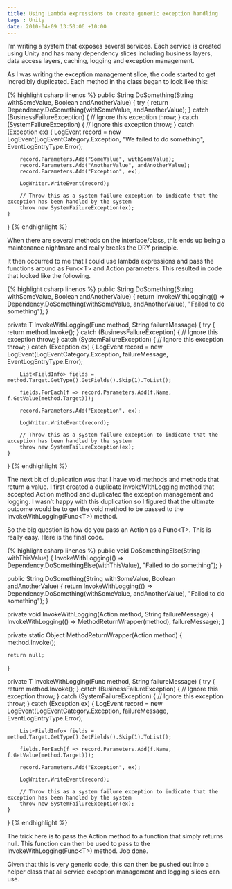 ```yaml
---
title: Using Lambda expressions to create generic exception handling
tags : Unity
date: 2010-04-09 13:50:06 +10:00
---
```


I’m writing a system that exposes several services. Each service is created using Unity and has many dependency slices including business layers, data access layers, caching, logging and exception management.

As I was writing the exception management slice, the code started to get incredibly duplicated. Each method in the class began to look like this:

{% highlight csharp linenos %}
public String DoSomething(String withSomeValue, Boolean andAnotherValue)
{
    try
    {
        return Dependency.DoSomething(withSomeValue, andAnotherValue);
    }
    catch (BusinessFailureException)
    {
        // Ignore this exception
        throw;
    }
    catch (SystemFailureException)
    {
        // Ignore this exception
        throw;
    }
    catch (Exception ex)
    {
        LogEvent record = new LogEvent(LogEventCategory.Exception, "We failed to do something", EventLogEntryType.Error);
    
        record.Parameters.Add("SomeValue", withSomeValue);
        record.Parameters.Add("AnotherValue", andAnotherValue);
        record.Parameters.Add("Exception", ex);
    
        LogWriter.WriteEvent(record);
    
        // Throw this as a system failure exception to indicate that the exception has been handled by the system
        throw new SystemFailureException(ex);
    }
}
{% endhighlight %}

When there are several methods on the interface/class, this ends up being a maintenance nightmare and really breaks the DRY principle.

It then occurred to me that I could use lambda expressions and pass the functions around as Func&lt;T&gt; and Action parameters. This resulted in code that looked like the following.

{% highlight csharp linenos %}
public String DoSomething(String withSomeValue, Boolean andAnotherValue)
{
    return InvokeWithLogging(() => Dependency.DoSomething(withSomeValue, andAnotherValue), "Failed to do something");
}
    
private T InvokeWithLogging<T>(Func<T> method, String failureMessage)
{
    try
    {
        return method.Invoke();
    }
    catch (BusinessFailureException)
    {
        // Ignore this exception
        throw;
    }
    catch (SystemFailureException)
    {
        // Ignore this exception
        throw;
    }
    catch (Exception ex)
    {
        LogEvent record = new LogEvent(LogEventCategory.Exception, failureMessage, EventLogEntryType.Error);
    
        List<FieldInfo> fields = method.Target.GetType().GetFields().Skip(1).ToList();
    
        fields.ForEach(f => record.Parameters.Add(f.Name, f.GetValue(method.Target)));
    
        record.Parameters.Add("Exception", ex);
    
        LogWriter.WriteEvent(record);
    
        // Throw this as a system failure exception to indicate that the exception has been handled by the system
        throw new SystemFailureException(ex);
    }
}
{% endhighlight %}

The next bit of duplication was that I have void methods and methods that return a value. I first created a duplicate InvokeWIthLogging method that accepted Action method and duplicated the exception management and logging. I wasn’t happy with this duplication so I figured that the ultimate outcome would be to get the void method to be passed to the InvokeWithLogging(Func&lt;T&gt;) method.

So the big question is how do you pass an Action as a Func&lt;T&gt;. This is really easy. Here is the final code.

{% highlight csharp linenos %}
public void DoSomethingElse(String withThisValue)
{
    InvokeWithLogging(() => Dependency.DoSomethingElse(withThisValue), "Failed to do something");
}
    
public String DoSomething(String withSomeValue, Boolean andAnotherValue)
{
    return InvokeWithLogging(() => Dependency.DoSomething(withSomeValue, andAnotherValue), "Failed to do something");
}
    
private void InvokeWithLogging(Action method, String failureMessage)
{
    InvokeWithLogging(() => MethodReturnWrapper(method), failureMessage);
}
    
private static Object MethodReturnWrapper(Action method)
{
    method.Invoke();
    
    return null;
}
    
private T InvokeWithLogging<T>(Func<T> method, String failureMessage)
{
    try
    {
        return method.Invoke();
    }
    catch (BusinessFailureException)
    {
        // Ignore this exception
        throw;
    }
    catch (SystemFailureException)
    {
        // Ignore this exception
        throw;
    }
    catch (Exception ex)
    {
        LogEvent record = new LogEvent(LogEventCategory.Exception, failureMessage, EventLogEntryType.Error);
    
        List<FieldInfo> fields = method.Target.GetType().GetFields().Skip(1).ToList();
    
        fields.ForEach(f => record.Parameters.Add(f.Name, f.GetValue(method.Target)));
    
        record.Parameters.Add("Exception", ex);
    
        LogWriter.WriteEvent(record);
    
        // Throw this as a system failure exception to indicate that the exception has been handled by the system
        throw new SystemFailureException(ex);
    }
}
{% endhighlight %}

The trick here is to pass the Action method to a function that simply returns null. This function can then be used to pass to the InvokeWithLogging(Func&lt;T&gt;) method. Job done.

Given that this is very generic code, this can then be pushed out into a helper class that all service exception management and logging slices can use.


